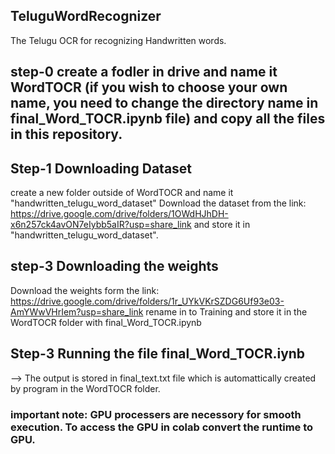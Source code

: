 ## TeluguWordRecognizer
The Telugu OCR for recognizing Handwritten words.

## step-0 create a fodler in drive and name it WordTOCR (if you wish to choose your own name, you need to change the directory name in final_Word_TOCR.ipynb file) and copy all the files in this repository.

## Step-1 Downloading Dataset
create a new folder outside of WordTOCR and name it "handwritten_telugu_word_dataset"
Download the dataset from the link: https://drive.google.com/drive/folders/1OWdHJhDH-x6n257ck4avON7eIybb5aIR?usp=share_link and store it in  "handwritten_telugu_word_dataset". 

## step-3 Downloading the weights
Download the weights form the link: https://drive.google.com/drive/folders/1r_UYkVKrSZDG6Uf93e03-AmYWwVHrIem?usp=share_link rename in to Training and store it in the WordTOCR folder with final_Word_TOCR.ipynb

## Step-3 Running the file final_Word_TOCR.iynb
--> The output is stored in final_text.txt file which is automattically created by program in the WordTOCR folder.


### important note: GPU processers are necessory for smooth execution. To access the GPU in colab convert the runtime to GPU.
